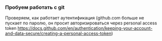 ### Пробуем работать с git

Проверяем, как работает аутентификация (github.com больше не пускает по паролю, он просит авторизироваться через personal access token https://docs.github.com/en/authentication/keeping-your-account-and-data-secure/creating-a-personal-access-token)